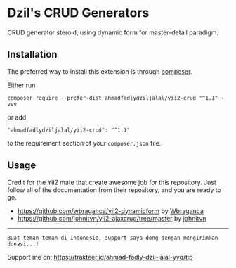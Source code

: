 # Dzil's CRUD Generators

CRUD generator steroid, using dynamic form for master-detail paradigm.

## Installation

The preferred way to install this extension is through [composer](https://getcomposer.org/download/).

Either run

```
composer require --prefer-dist ahmadfadlydziljalal/yii2-crud "^1.1" -vvv
```

or add

```
"ahmadfadlydziljalal/yii2-crud": "^1.1"
```

to the requirement section of your `composer.json` file.

## Usage


Credit for the Yii2 mate that create awesome job for this repository.
Just follow all of the documentation from their repository, and you are ready to go.

- <a>https://github.com/wbraganca/yii2-dynamicform</a> by <a href="https://github.com/wbraganca">Wbraganca</a>
- <a>https://github.com/johnitvn/yii2-ajaxcrud/tree/master</a> by <a href="https://github.com/johnitvn">johnitvn</a>

---

`Buat teman-teman di Indonesia, support saya dong dengan mengirimkan donasi...!`

Support me on: <a>https://trakteer.id/ahmad-fadly-dzil-jalal-yvq/tip</a>
